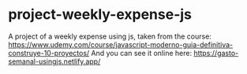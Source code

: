 # project-weekly-expense-js
A project of a weekly expense using js, taken from the course: https://www.udemy.com/course/javascript-moderno-guia-definitiva-construye-10-proyectos/
And you can see it online here: https://gasto-semanal-usingjs.netlify.app/
